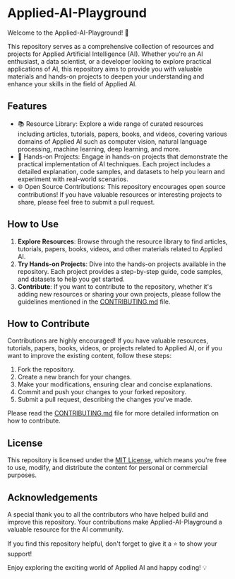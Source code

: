 # Applied-AI-Playground

Welcome to the Applied-AI-Playground! 🚀

This repository serves as a comprehensive collection of resources and projects for Applied Artificial Intelligence (AI). Whether you're an AI enthusiast, a data scientist, or a developer looking to explore practical applications of AI, this repository aims to provide you with valuable materials and hands-on projects to deepen your understanding and enhance your skills in the field of Applied AI.

## Features

- 📚 Resource Library: Explore a wide range of curated resources including articles, tutorials, papers, books, and videos, covering various domains of Applied AI such as computer vision, natural language processing, machine learning, deep learning, and more.
- 🧪 Hands-on Projects: Engage in hands-on projects that demonstrate the practical implementation of AI techniques. Each project includes a detailed explanation, code samples, and datasets to help you learn and experiment with real-world scenarios.
- 🌐 Open Source Contributions: This repository encourages open source contributions! If you have valuable resources or interesting projects to share, please feel free to submit a pull request.

## How to Use

1. **Explore Resources**: Browse through the resource library to find articles, tutorials, papers, books, videos, and other materials related to Applied AI.
2. **Try Hands-on Projects**: Dive into the hands-on projects available in the repository. Each project provides a step-by-step guide, code samples, and datasets to help you get started.
3. **Contribute**: If you want to contribute to the repository, whether it's adding new resources or sharing your own projects, please follow the guidelines mentioned in the [CONTRIBUTING.md](CONTRIBUTING.md) file.

## How to Contribute

Contributions are highly encouraged! If you have valuable resources, tutorials, papers, books, videos, or projects related to Applied AI, or if you want to improve the existing content, follow these steps:

1. Fork the repository.
2. Create a new branch for your changes.
3. Make your modifications, ensuring clear and concise explanations.
4. Commit and push your changes to your forked repository.
5. Submit a pull request, describing the changes you've made.

Please read the [CONTRIBUTING.md](CONTRIBUTING.md) file for more detailed information on how to contribute.

## License

This repository is licensed under the [MIT License](LICENSE), which means you're free to use, modify, and distribute the content for personal or commercial purposes.

## Acknowledgements

A special thank you to all the contributors who have helped build and improve this repository. Your contributions make Applied-AI-Playground a valuable resource for the AI community.

If you find this repository helpful, don't forget to give it a ⭐️ to show your support!

Enjoy exploring the exciting world of Applied AI and happy coding! 💡

